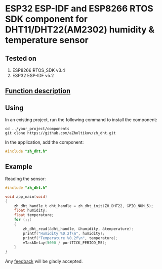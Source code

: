 # ESP32 ESP-IDF and ESP8266 RTOS SDK component for DHT11/DHT22(AM2302) humidity & temperature sensor

## Tested on

1. ESP8266 RTOS_SDK v3.4
2. ESP32 ESP-IDF v5.2

## [Function description](http://zh-dht.zh.com.ru)

## Using

In an existing project, run the following command to install the component:

```text
cd ../your_project/components
git clone https://github.com/aZholtikov/zh_dht.git
```

In the application, add the component:

```c
#include "zh_dht.h"
```

## Example

Reading the sensor:

```c
#include "zh_dht.h"

void app_main(void)
{
	zh_dht_handle_t dht_handle = zh_dht_init(ZH_DHT22, GPIO_NUM_5);
	float humidity;
	float temperature;
	for (;;)
	{
		zh_dht_read(&dht_handle, &humidity, &temperature);
		printf("Humidity %0.2f\n", humidity);
		printf("Temperature %0.2f\n", temperature);
		vTaskDelay(5000 / portTICK_PERIOD_MS);
	}
}
```

Any [feedback](mailto:github@azholtikov.ru) will be gladly accepted.

